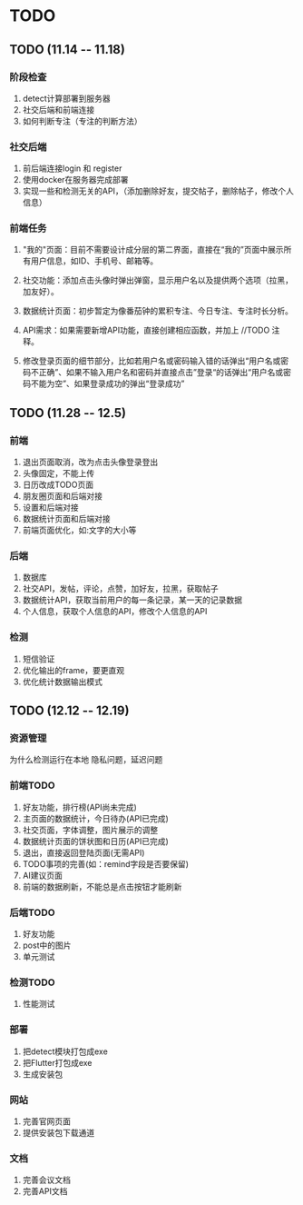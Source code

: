 # TODO

## TODO (11.14 -- 11.18)

### 阶段检查

1. detect计算部署到服务器
2. 社交后端和前端连接
3. 如何判断专注（专注的判断方法）

### 社交后端

1. 前后端连接login 和 register
2. 使用docker在服务器完成部署
3. 实现一些和检测无关的API，（添加删除好友，提交帖子，删除帖子，修改个人信息）

### 前端任务

1. "我的"页面：目前不需要设计成分层的第二界面，直接在“我的”页面中展示所有用户信息，如ID、手机号、邮箱等。

2. 社交功能：添加点击头像时弹出弹窗，显示用户名以及提供两个选项（拉黑，加友好）。

3. 数据统计页面：初步暂定为像番茄钟的累积专注、今日专注、专注时长分析。

4. API需求：如果需要新增API功能，直接创建相应函数，并加上 //TODO 注释。

5. 修改登录页面的细节部分，比如若用户名或密码输入错的话弹出“用户名或密码不正确”、如果不输入用户名和密码并直接点击”登录“的话弹出“用户名或密码不能为空”、如果登录成功的弹出“登录成功”

## TODO (11.28 -- 12.5)

### 前端

1. 退出页面取消，改为点击头像登录登出
2. 头像固定，不能上传
3. 日历改成TODO页面
4. 朋友圈页面和后端对接
5. 设置和后端对接
6. 数据统计页面和后端对接
7. 前端页面优化，如:文字的大小等


### 后端

1. 数据库
2. 社交API，发帖，评论，点赞，加好友，拉黑，获取帖子
3. 数据统计API，获取当前用户的每一条记录，某一天的记录数据
4. 个人信息，获取个人信息的API，修改个人信息的API

### 检测

1. 短信验证
2. 优化输出的frame，要更直观
3. 优化统计数据输出模式


## TODO (12.12 -- 12.19)

### 资源管理

为什么检测运行在本地
隐私问题，延迟问题

### 前端TODO

1. 好友功能，排行榜(API尚未完成)
2. 主页面的数据统计，今日待办(API已完成)
3. 社交页面，字体调整，图片展示的调整
4. 数据统计页面的饼状图和日历(API已完成)
5. 退出，直接返回登陆页面(无需API)
6. TODO事项的完善(如：remind字段是否要保留)
7. AI建议页面
8. 前端的数据刷新，不能总是点击按钮才能刷新

### 后端TODO

1. 好友功能
2. post中的图片
3. 单元测试

### 检测TODO

1. 性能测试

### 部署

1. 把detect模块打包成exe
2. 把Flutter打包成exe
3. 生成安装包

### 网站

1. 完善官网页面
2. 提供安装包下载通道

### 文档

1. 完善会议文档
2. 完善API文档
